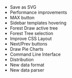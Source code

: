 - Save as SVG
- Performance improvements
- MAX button
- Sidebar templates hovering
- Forest Draw active tree
- Forest Tree selection
- Improve CSS Layout
- Next/Prev buttons
- Draw Pie Charts
- Command Line Interface
- Distribution
- New data format
- New data parser